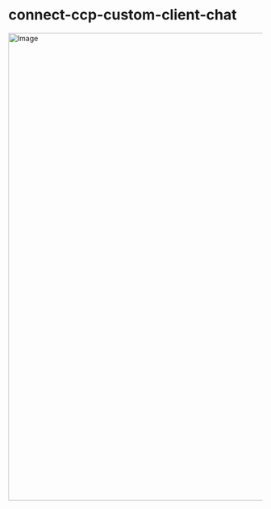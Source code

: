 # connect-ccp-custom-client-chat

<img width="1670" height="926" alt="Image" src="https://github.com/user-attachments/assets/a5b68418-0028-4d62-aa47-6f22e88c1e57" />
